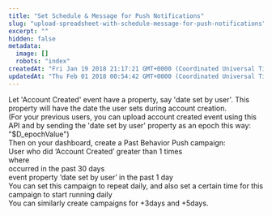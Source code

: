 ```yaml
---
title: "Set Schedule & Message for Push Notifications"
slug: "upload-spreadsheet-with-schedule-message-for-push-notifications"
excerpt: ""
hidden: false
metadata: 
  image: []
  robots: "index"
createdAt: "Fri Jan 19 2018 21:17:21 GMT+0000 (Coordinated Universal Time)"
updatedAt: "Thu Feb 01 2018 00:54:42 GMT+0000 (Coordinated Universal Time)"
---
```

Let 'Account Created' event have a property, say 'date set by user'. This property will have the date the user sets during account creation.  
(For your previous users, you can upload account created event using this API and by sending the 'date set by user' property as an epoch this way: "$D_epochValue")  
Then on your dashboard, create a Past Behavior Push campaign:  
User who did ‘Account Created’ greater than 1 times  
where  
occurred in the past 30 days  
event property ‘date set by user’ in the past 1 day  
You can set this campaign to repeat daily, and also set a certain time for this campaign to start running daily  
You can similarly create campaigns for +3days and +5days.
